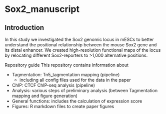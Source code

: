 # Sox2_manuscript

## Introduction
In this study we investigated the Sox2 genomic locus in mESCs to better understand the positional relationship between the mouse Sox2 gene and its distal enhancer. We created high-resolution functional maps of the locus by relocating different Sox2-reporters to >1,000 alternative positions. 

Repository guide
This repository contains information about 
- Tagmentation: Tn5_tagmentation mapping (pipeline)
    - including all config files used for the data in the paper 
- ChIP: CTCF ChIP-seq analysis (pipeline)
- Analysis: various steps of preliminary analysis (between Tagmentation mapping and figure generation)
- General functions: includes the calculation of expression score
- Figures: R markdown files to create paper figures

